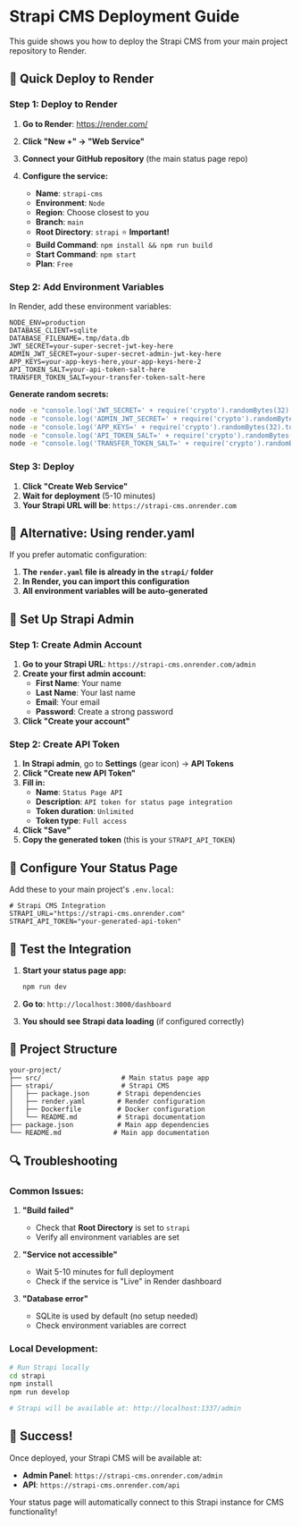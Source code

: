 # Strapi CMS Deployment Guide

This guide shows you how to deploy the Strapi CMS from your main project repository to Render.

## 🚀 **Quick Deploy to Render**

### **Step 1: Deploy to Render**

1. **Go to Render**: https://render.com/
2. **Click "New +" → "Web Service"**
3. **Connect your GitHub repository** (the main status page repo)
4. **Configure the service:**

   - **Name**: `strapi-cms`
   - **Environment**: `Node`
   - **Region**: Choose closest to you
   - **Branch**: `main`
   - **Root Directory**: `strapi` ⭐ **Important!**
   - **Build Command**: `npm install && npm run build`
   - **Start Command**: `npm start`
   - **Plan**: `Free`

### **Step 2: Add Environment Variables**

In Render, add these environment variables:

```env
NODE_ENV=production
DATABASE_CLIENT=sqlite
DATABASE_FILENAME=.tmp/data.db
JWT_SECRET=your-super-secret-jwt-key-here
ADMIN_JWT_SECRET=your-super-secret-admin-jwt-key-here
APP_KEYS=your-app-keys-here,your-app-keys-here-2
API_TOKEN_SALT=your-api-token-salt-here
TRANSFER_TOKEN_SALT=your-transfer-token-salt-here
```

**Generate random secrets:**
```bash
node -e "console.log('JWT_SECRET=' + require('crypto').randomBytes(32).toString('hex'))"
node -e "console.log('ADMIN_JWT_SECRET=' + require('crypto').randomBytes(32).toString('hex'))"
node -e "console.log('APP_KEYS=' + require('crypto').randomBytes(32).toString('hex') + ',' + require('crypto').randomBytes(32).toString('hex'))"
node -e "console.log('API_TOKEN_SALT=' + require('crypto').randomBytes(32).toString('hex'))"
node -e "console.log('TRANSFER_TOKEN_SALT=' + require('crypto').randomBytes(32).toString('hex'))"
```

### **Step 3: Deploy**

1. **Click "Create Web Service"**
2. **Wait for deployment** (5-10 minutes)
3. **Your Strapi URL will be**: `https://strapi-cms.onrender.com`

## 🔧 **Alternative: Using render.yaml**

If you prefer automatic configuration:

1. **The `render.yaml` file is already in the `strapi/` folder**
2. **In Render, you can import this configuration**
3. **All environment variables will be auto-generated**

## 🎯 **Set Up Strapi Admin**

### **Step 1: Create Admin Account**

1. **Go to your Strapi URL**: `https://strapi-cms.onrender.com/admin`
2. **Create your first admin account:**
   - **First Name**: Your name
   - **Last Name**: Your last name
   - **Email**: Your email
   - **Password**: Create a strong password
3. **Click "Create your account"**

### **Step 2: Create API Token**

1. **In Strapi admin**, go to **Settings** (gear icon) → **API Tokens**
2. **Click "Create new API Token"**
3. **Fill in:**
   - **Name**: `Status Page API`
   - **Description**: `API token for status page integration`
   - **Token duration**: `Unlimited`
   - **Token type**: `Full access`
4. **Click "Save"**
5. **Copy the generated token** (this is your `STRAPI_API_TOKEN`)

## 📝 **Configure Your Status Page**

Add these to your main project's `.env.local`:

```env
# Strapi CMS Integration
STRAPI_URL="https://strapi-cms.onrender.com"
STRAPI_API_TOKEN="your-generated-api-token"
```

## 🧪 **Test the Integration**

1. **Start your status page app:**
   ```bash
   npm run dev
   ```

2. **Go to**: `http://localhost:3000/dashboard`

3. **You should see Strapi data loading** (if configured correctly)

## 📁 **Project Structure**

```
your-project/
├── src/                    # Main status page app
├── strapi/                 # Strapi CMS
│   ├── package.json       # Strapi dependencies
│   ├── render.yaml        # Render configuration
│   ├── Dockerfile         # Docker configuration
│   └── README.md          # Strapi documentation
├── package.json           # Main app dependencies
└── README.md             # Main app documentation
```

## 🔍 **Troubleshooting**

### **Common Issues:**

1. **"Build failed"**
   - Check that **Root Directory** is set to `strapi`
   - Verify all environment variables are set

2. **"Service not accessible"**
   - Wait 5-10 minutes for full deployment
   - Check if the service is "Live" in Render dashboard

3. **"Database error"**
   - SQLite is used by default (no setup needed)
   - Check environment variables are correct

### **Local Development:**

```bash
# Run Strapi locally
cd strapi
npm install
npm run develop

# Strapi will be available at: http://localhost:1337/admin
```

## 🎉 **Success!**

Once deployed, your Strapi CMS will be available at:
- **Admin Panel**: `https://strapi-cms.onrender.com/admin`
- **API**: `https://strapi-cms.onrender.com/api`

Your status page will automatically connect to this Strapi instance for CMS functionality! 
